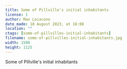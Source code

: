```yaml
---
title: Some of Pillville's initial inhabitants
license: 1
author: Max Loiacono
date_made: 18 August 2023, at 16:08
location: ""
ctags: [some-of-pillvilles-initial-inhabitants]
filename: some-of-pillvilles-initial-inhabitants.jpg
width: 1500
height: 1125
---
```


Some of Pillville's initial inhabitants
